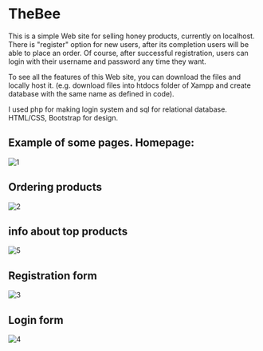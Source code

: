 # TheBee

This is a simple Web site for selling honey products, currently on localhost.
There is "register" option for new users, after its completion users will be able to place an order. Of course, after successful registration, users can login with their username and password any time they want. 

To see all the features of this Web site, you can download the files and locally host it. (e.g. download files into htdocs folder of Xampp and create database with the same name as defined in code).

I used php for making login system and sql for relational database. HTML/CSS, Bootstrap for design.
 
## Example of some pages. Homepage:

![1](https://user-images.githubusercontent.com/93013496/140606838-31a8363c-9629-41b0-aa04-dfb41c6c6edf.png)

## Ordering products

![2](https://user-images.githubusercontent.com/93013496/140606885-4fa4b40d-115f-48c3-b769-0f5959980dc9.png)

## info about top products

![5](https://user-images.githubusercontent.com/93013496/140606890-70fb8a90-23be-4f3c-b428-a73a41f3afdf.png)

## Registration form

![3](https://user-images.githubusercontent.com/93013496/140606898-e1f7eff8-dee2-457c-bff6-31a54ac0f0c1.png)

## Login form

![4](https://user-images.githubusercontent.com/93013496/140606917-58e57a71-579c-4d3f-86f2-bca58b67419a.png)
